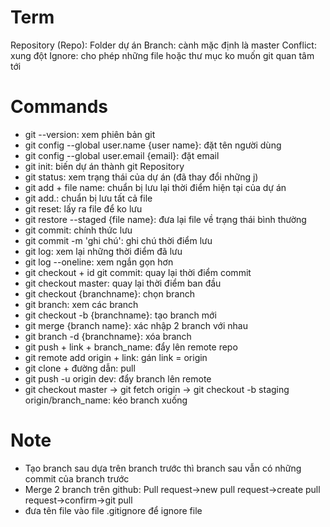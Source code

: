 # Term
Repository (Repo): Folder dự án
Branch: cành mặc định là master
Conflict: xung đột
Ignore: cho phép những file hoặc thư mục ko muốn git quan tâm tới
# Commands
- git --version: xem phiên bản git
- git config --global user.name {user name}: đặt tên người dùng
- git config --global user.email {email}: đặt email
- git init: biến dự án thành git Repository
- git status: xem trạng thái của dự án (đã thay đổi những j)
- git add + file name: chuẩn bị lưu lại thời điểm hiện tại của dự án
- git add.: chuẩn bị lưu tất cả file
- git reset: lấy ra file để ko lưu
- git restore --staged {file name}: đưa lại file về trạng thái bình thường
- git commit: chính thức lưu
- git commit -m 'ghi chú': ghi chú thời điểm lưu
- git log: xem lại những thời điểm đã lưu
- git log --oneline: xem ngắn gọn hơn
- git checkout + id git commit: quay lại thời điểm commit
- git checkout master: quay lại thời điểm ban đầu
- git checkout {branchname}: chọn branch
- git branch: xem các branch
- git checkout -b {branchname}: tạo branch mới
- git merge {branch name}: xác nhập 2 branch với nhau
- git branch -d {branchname}: xóa branch
- git push + link + branch_name: đẩy lên remote repo
- git remote add origin + link: gán link = origin
- git clone + đường dẫn: pull
- git push -u origin dev: đẩy branch lên remote
- git checkout master -> git fetch origin -> git checkout -b staging origin/branch_name: kéo branch xuống

# Note
- Tạo branch sau dựa trên branch trước thì branch sau vẫn có những commit của branch trước
- Merge 2 branch trên github: Pull request->new pull request->create pull request->confirm->git pull
- đưa tên file vào file .gitignore để ignore file